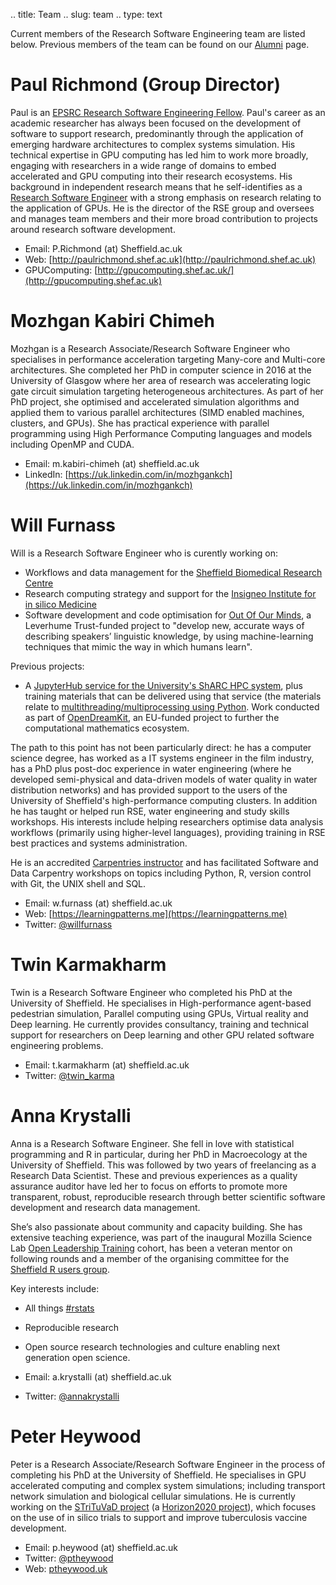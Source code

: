 .. title: Team
.. slug: team
.. type: text

Current members of the Research Software Engineering team are listed below. Previous members of the team can be found on our [Alumni](../alumni) page.

# Paul Richmond (Group Director)

Paul is an [EPSRC Research Software Engineering Fellow](https://rse.ac.uk/community/epsrc-rse-fellows/). Paul's career as an academic researcher has always been focused on the development of software to support research, predominantly through the application of emerging hardware architectures to complex systems simulation. His technical expertise in GPU computing has led him to work more broadly, engaging with researchers in a wide range of domains to embed accelerated and GPU computing into their research ecosystems. His background in independent research means that he self-identifies as a [Research Software Engineer](http://www.rse.ac.uk/) with a strong emphasis on research relating to the application of GPUs. He is the director of the RSE group and oversees and manages team members and their more broad contribution to projects around research software development.

* Email: P.Richmond (at) Sheffield.ac.uk
* Web: [http://paulrichmond.shef.ac.uk](http://paulrichmond.shef.ac.uk)
* GPUComputing: [http://gpucomputing.shef.ac.uk/](http://gpucomputing.shef.ac.uk)

# Mozhgan Kabiri Chimeh

Mozhgan is a Research Associate/Research Software Engineer who specialises in performance acceleration targeting Many-core and Multi-core architectures. She completed her PhD in computer science in 2016 at the University of Glasgow where her area of research was accelerating logic gate circuit simulation targeting heterogeneous architectures.  As part of her PhD project, she optimised and accelerated simulation algorithms and applied them to various parallel architectures (SIMD enabled machines, clusters, and GPUs). She has practical experience with parallel programming using High Performance Computing languages and models including OpenMP and CUDA.

* Email: m.kabiri-chimeh (at) sheffield.ac.uk
* LinkedIn: [https://uk.linkedin.com/in/mozhgankch](https://uk.linkedin.com/in/mozhgankch)

# Will Furnass

Will is a Research Software Engineer who is curently working on:

  - Workflows and data management for the [Sheffield Biomedical Research Centre](http://sheffieldbrc.nihr.ac.uk/)
  - Research computing strategy and support for the [Insigneo Institute for in silico Medicine](https://insigneo.org/)
  - Software development and code optimisation for [Out Of Our Minds](outofourminds.shef.ac.uk), 
    a Leverhume Trust-funded project to "develop new, accurate ways of describing speakers’ linguistic knowledge, by
    using machine-learning techniques that mimic the way in which humans learn".

Previous projects:

  - A [JupyterHub service for the University's ShARC HPC system](http://docs.hpc.shef.ac.uk/en/latest/hpc/jupyterhub.html), 
    plus training materials that can be delivered using that service 
    (the materials relate to [multithreading/multiprocessing using Python](https://github.com/RSE-Sheffield/hi-perf-ipynb).
    Work conducted as part of [OpenDreamKit](https://opendreamkit.org/), 
    an EU-funded project to further the computational mathematics ecosystem.

The path to this point has not been particularly direct:
he has a computer science degree,
has worked as a IT systems engineer in the film industry,
has a PhD plus post-doc experience in water engineering
(where he developed semi-physical and data-driven models of water quality in water distribution networks) and
has provided support to the users of the University of Sheffield's high-performance computing clusters.
In addition he has taught or helped run RSE, water engineering and study skills workshops.
His interests include
helping researchers optimise data analysis workflows (primarily using higher-level languages),
providing training in RSE best practices and
systems administration.

He is an accredited [Carpentries instructor](https://carpentries.org/instructors/) and 
has facilitated Software and Data Carpentry workshops on topics 
including Python, R, version control with Git, the UNIX shell and SQL.

* Email: w.furnass (at) sheffield.ac.uk
* Web: [https://learningpatterns.me](https://learningpatterns.me)
* Twitter: [@willfurnass](https://twitter.com/willfurnass)

# Twin Karmakharm

Twin is a Research Software Engineer who completed his PhD at the University of Sheffield. He specialises in High-performance agent-based pedestrian simulation, Parallel computing using GPUs, Virtual reality and Deep learning. He currently provides consultancy, training and technical support for researchers on Deep learning and other GPU related software engineering problems.

* Email: t.karmakharm (at) sheffield.ac.uk
* Twitter: [@twin_karma](https://twitter.com/twin_karma)

# Anna Krystalli

Anna is a Research Software Engineer. She fell in love with statistical programming and R in particular, during her PhD in Macroecology at the University of Sheffield. This was followed by two years of freelancing as a Research Data Scientist. These and previous experiences as a quality assurance auditor have led her to focus on efforts to promote more transparent, robust, reproducible research through better scientific software development and research data management.

She’s also passionate about community and capacity building. She has extensive teaching experience, was part of the inaugural Mozilla Science Lab [Open Leadership Training](https://mozilla.github.io/leadership-training/readme) cohort, has been a veteran mentor on following rounds and a member of the organising committee for the [Sheffield R users group](http://sheffieldr.github.io/).

Key interests include:

* All things [#rstats](https://twitter.com/search?q=%23rstats&src=typd)
* Reproducible research
* Open source research technologies and culture enabling next generation open science.

* Email: a.krystalli (at) sheffield.ac.uk
* Twitter: [@annakrystalli](https://twitter.com/annakrystalli)

# Peter Heywood

Peter is a Research Associate/Research Software Engineer in the process of completing his PhD at the University of Sheffield.
He specialises in GPU accelerated computing and complex system simulations; including transport network simulation and biological cellular simulations.
He is currently working on the [STriTuVaD project](https://cordis.europa.eu/project/rcn/212940_en.html)
(a [Horizon2020 project](https://ec.europa.eu/programmes/horizon2020)),
which focuses on the use of in silico trials to support and improve tuberculosis vaccine development.

* Email: p.heywood (at) sheffield.ac.uk
* Twitter: [@ptheywood](https://twitter.com/ptheywood)
* Web: [ptheywood.uk](http://ptheywood.uk)

